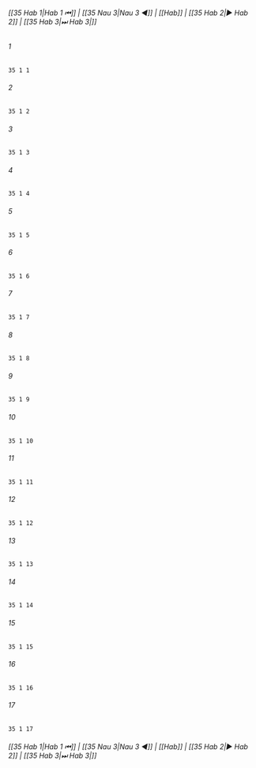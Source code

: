 
###### [[35 Hab 1|Hab 1 ⏮]] | [[35 Nau 3|Nau 3 ◀]] | [[Hab]] | [[35 Hab 2|▶ Hab 2]] | [[35 Hab 3|⏭ Hab 3|]]

###### 1
``` verse
35 1 1 
```
###### 2
``` verse
35 1 2 
```
###### 3
``` verse
35 1 3 
```
###### 4
``` verse
35 1 4 
```
###### 5
``` verse
35 1 5 
```
###### 6
``` verse
35 1 6 
```
###### 7
``` verse
35 1 7 
```
###### 8
``` verse
35 1 8 
```
###### 9
``` verse
35 1 9 
```
###### 10
``` verse
35 1 10 
```
###### 11
``` verse
35 1 11 
```
###### 12
``` verse
35 1 12 
```
###### 13
``` verse
35 1 13 
```
###### 14
``` verse
35 1 14 
```
###### 15
``` verse
35 1 15 
```
###### 16
``` verse
35 1 16 
```
###### 17
``` verse
35 1 17 
```

###### [[35 Hab 1|Hab 1 ⏮]] | [[35 Nau 3|Nau 3 ◀]] | [[Hab]] | [[35 Hab 2|▶ Hab 2]] | [[35 Hab 3|⏭ Hab 3|]]

